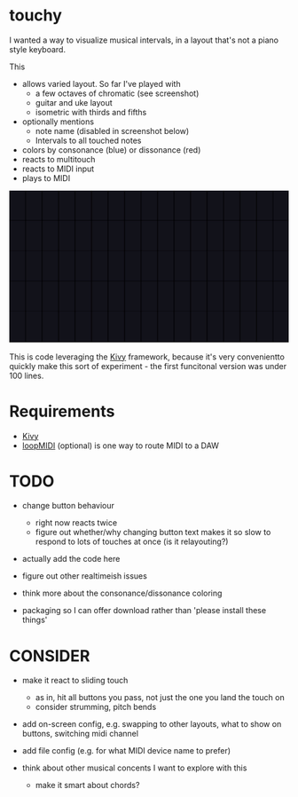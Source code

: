 # touchy

I wanted a way to visualize musical intervals, in a layout that's not a piano style keyboard.

This
- allows varied layout. So far I've played with 
  - a few octaves of chromatic (see screenshot)
  - guitar and uke layout
  - isometric with thirds and fifths
- optionally mentions
  - note name (disabled in screenshot below)
  - Intervals to all touched notes
- colors by consonance (blue) or dissonance (red)
- reacts to multitouch
- reacts to MIDI input
- plays to MIDI

![Animated screenshot of playing a major triad](/screenshot.gif?raw=true)

This is code leveraging the [Kivy](https://kivy.org/) framework, because it's very convenientto quickly make this sort of experiment - the first funcitonal version was under 100 lines.


# Requirements
- [Kivy](https://kivy.org/doc/stable/gettingstarted/installation.html)
- [loopMIDI](https://www.tobias-erichsen.de/software/loopmidi.html) (optional) is one way to route MIDI to a DAW


# TODO
- change button behaviour
   - right now reacts twice
   - figure out whether/why changing button text makes it so slow to respond to lots of touches at once (is it relayouting?)
- actually add the code here

- figure out other realtimeish issues
- think more about the consonance/dissonance coloring

- packaging so I can offer download rather than 'please install these things'
 

# CONSIDER
- make it react to sliding touch
   - as in, hit all buttons you pass, not just the one you land the touch on
   - consider strumming, pitch bends

- add on-screen config, e.g. swapping to other layouts, what to show on buttons, switching midi channel

- add file config (e.g. for what MIDI device name to prefer)

- think about other musical concents I want to explore with this
   - make it smart about chords?

